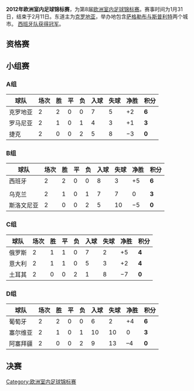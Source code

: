 **2012年欧洲室内足球锦标赛**，为第8届[欧洲室内足球锦标赛](https://zh.wikipedia.org/wiki/欧洲室内足球锦标赛 "wikilink")。赛事时间为1月31日，结束于2月11日。东道主为[克罗地亚](../Page/克罗地亚.md "wikilink")，举办地包含[萨格勒布与](https://zh.wikipedia.org/wiki/萨格勒布 "wikilink")[斯普利特](../Page/斯普利特.md "wikilink")两个城市。 [西班牙队获得冠军](https://zh.wikipedia.org/wiki/西班牙国家室内足球队 "wikilink")。

## 资格赛

## 小组赛

### A组

| 球队   | 场次 | 胜 | 平 | 负 | 入球 | 失球 | 净胜  | 积分    |
| ---- | -- | - | - | - | -- | -- | --- | ----- |
| 克罗地亚 | 2  | 2 | 0 | 0 | 7  | 5  | \+2 | **6** |
| 罗马尼亚 | 2  | 1 | 0 | 1 | 4  | 3  | \+1 | **3** |
| 捷克   | 2  | 0 | 0 | 2 | 5  | 8  | −3  | **0** |

### B组

| 球队    | 场次 | 胜 | 平 | 负 | 入球 | 失球 | 净胜  | 积分    |
| ----- | -- | - | - | - | -- | -- | --- | ----- |
| 西班牙   | 2  | 2 | 0 | 0 | 8  | 3  | \+5 | **6** |
|       |    |   |   |   |    |    |     |       |
| 乌克兰   | 2  | 1 | 0 | 1 | 7  | 7  | 0   | **3** |
| 斯洛文尼亚 | 2  | 0 | 0 | 2 | 5  | 10 | −5  | **0** |

### C组

| 球队  | 场次 | 胜 | 平 | 负 | 入球 | 失球 | 净胜  | 积分    |
| --- | -- | - | - | - | -- | -- | --- | ----- |
| 俄罗斯 | 2  | 1 | 1 | 0 | 7  | 2  | \+5 | **4** |
| 意大利 | 2  | 1 | 1 | 0 | 5  | 3  | \+2 | **4** |
| 土耳其 | 2  | 0 | 0 | 2 | 1  | 8  | −7  | **0** |

### D组

| 球队   | 场次 | 胜 | 平 | 负 | 入球 | 失球 | 净胜  | 积分    |
| ---- | -- | - | - | - | -- | -- | --- | ----- |
| 葡萄牙  | 2  | 2 | 0 | 0 | 6  | 2  | \+4 | **6** |
| 塞尔维亚 | 2  | 1 | 0 | 1 | 10 | 10 | 0   | **3** |
| 阿塞拜疆 | 2  | 0 | 0 | 2 | 9  | 13 | –4  | **0** |

## 决赛

[Category:欧洲室内足球锦标赛](https://zh.wikipedia.org/wiki/Category:欧洲室内足球锦标赛 "wikilink")